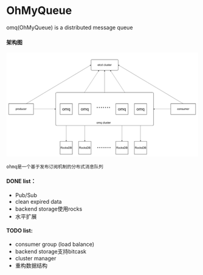 # OhMyQueue
omq(OhMyQueue) is a distributed message queue

#### 架构图
   ![image](./doc/arch.png)

    ohmq是一个基于发布订阅机制的分布式消息队列

#### DONE list：
* Pub/Sub
* clean expired data
* backend storage使用rocks
* 水平扩展

#### TODO list:
* consumer group (load balance)
* backend storage支持bitcask
* cluster manager
* 重构数据结构
